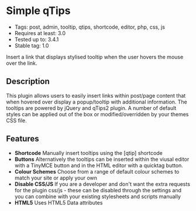 # Simple qTips

* Tags: post, admin, tooltip, qtips, shortcode, editor, php, css, js
* Requires at least: 3.0
* Tested up to: 3.4.1
* Stable tag: 1.0

Insert a link that displays stylised tooltip when the user hovers the mouse over the link.

## Description

This plugin allows users to easily insert links within post/page content that when hovered over display a popup/tooltip with additional information. The tooltips are powered by jQuery and qTips2 plugin. A number of default styles can be applied out of the box or modified/overridden by your themes CSS file.

## Features

* **Shortcode** Manually insert tooltips using the [qtip] shortcode
* **Buttons** Alternatively the tooltips can be inserted within the viusal editor with a TinyMCE button and in the HTML editor with a quicktag button.
* **Colour Schemes** Choose from a range of default colour schemes to match your site or apply your own
* **Disable CSS/JS** If you are a developer and don't want the extra requests for the plugin css/js - these can be disabled through the settings and you can combine with your existing stylesheets and scripts manually
* **HTML5** Uses HTML5 Data attributes